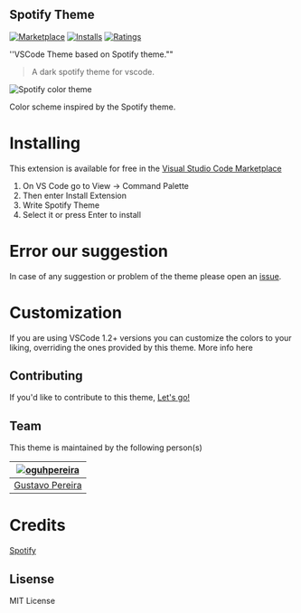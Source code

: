 ## Spotify Theme

[![Marketplace](https://vsmarketplacebadge.apphb.com/version/oguhpereira.spotify-color-theme.svg )](https://marketplace.visualstudio.com/items/akamud.vscode-theme-onedark) [![Installs](https://vsmarketplacebadge.apphb.com/installs-short/oguhpereira.spotify-color-theme.svg )](https://marketplace.visualstudio.com/items/akamud.vscode-theme-onedark) [![Ratings](https://vsmarketplacebadge.apphb.com/rating-short/oguhpereira.spotify-color-theme.svg )](https://marketplace.visualstudio.com/items/akamud.vscode-theme-onedark)


''VSCode Theme based on Spotify theme.""

> A dark spotify theme for vscode.

![Spotify color theme](https://raw.githubusercontent.com/oguhpereira/vscode-spotify-theme/master/assets/screenshot.png)

Color scheme inspired by the Spotify theme.

# Installing
This extension is available for free in the [Visual Studio Code Marketplace](https://marketplace.visualstudio.com/items?itemName=oguhpereira.spotify-color-theme)

1. On VS Code go to View -> Command Palette
2. Then enter Install Extension
3. Write Spotify Theme
4. Select it or press Enter to install

# Error our suggestion

 In case of any suggestion or problem of the theme please open an [issue](https://github.com/oguhpereira/vscode-spotify-theme/issues).

# Customization
If you are using VSCode 1.2+ versions you can customize the colors to your liking, overriding the ones provided by this theme. More info here

## Contributing
If you'd like to contribute to this theme, [Let's go!](https://github.com/oguhpereira/vscode-spotify-theme) 

## Team

This theme is maintained by the following person(s)

[![oguhpereira](https://avatars3.githubusercontent.com/u/24482087?s=70&v=3)](https://github.com/oguhpereira) |
--- |
[Gustavo Pereira](https://github.com/oguhpereira) |

# Credits
[Spotify](https://www.spotify.com/)

## Lisense

MIT License